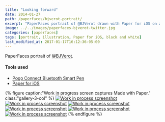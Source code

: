 ```yaml
---
title: "Looking forward"
date: 2014-01-27
path: /paperfaces/bjverot-portrait/
excerpt: "PaperFaces portrait of @BJVerot drawn with Paper for iOS on an iPad."
image: ../../images/paperfaces-bjverot-twitter.jpg
categories: [paperfaces]
tags: [portrait, illustration, Paper for iOS, black and white]
last_modified_at: 2017-01-17T16:12:36-05:00
---
```


PaperFaces portrait of [@BJVerot](https://twitter.com/BJVerot).

#### Tools used

- [Pogo Connect Bluetooth Smart Pen](https://www.amazon.com/gp/product/B009K448L4/ref=as_li_ss_tl?ie=UTF8&camp=1789&creative=390957&creativeASIN=B009K448L4&linkCode=as2&tag=mademist-20)
- [Paper for iOS](https://paper.bywetransfer.com/)

{% figure caption:"Work in progress screen captures Made with Paper." class:"gallery-3-col" %}
[![Work in process screenshot](../../images/paperfaces-bjverot-process-1-600.jpg)](../../images/paperfaces-bjverot-process-1-lg.jpg)
[![Work in process screenshot](../../images/paperfaces-bjverot-process-2-600.jpg)](../../images/paperfaces-bjverot-process-2-lg.jpg)
[![Work in process screenshot](../../images/paperfaces-bjverot-process-3-600.jpg)](../../images/paperfaces-bjverot-process-3-lg.jpg)
[![Work in process screenshot](../../images/paperfaces-bjverot-process-4-600.jpg)](../../images/paperfaces-bjverot-process-4-lg.jpg)
[![Work in process screenshot](../../images/paperfaces-bjverot-process-5-600.jpg)](../../images/paperfaces-bjverot-process-5-lg.jpg)
[![Work in process screenshot](../../images/paperfaces-bjverot-process-6-600.jpg)](../../images/paperfaces-bjverot-process-6-lg.jpg)
{% endfigure %}

